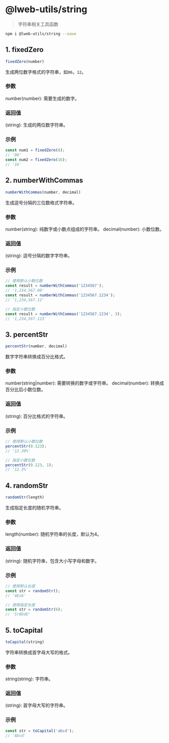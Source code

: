# @lweb-utils/string

> 字符串相关工具函数

```bash
npm i @lweb-utils/string --save
```

## 1. fixedZero
```javascript
fixedZero(number)
```
生成两位数字格式的字符串，如```06```，```12```。
### 参数
number(number): 需要生成的数字。
### 返回值
(string): 生成的两位数字符串。
### 示例
```javascript
const num1 = fixedZero(8);
// '08'
const num2 = fixedZero(16);
// '16'
```

## 2. numberWithCommas
```javascript
numberWithCommas(number, decimal)
```
生成逗号分隔的三位数格式字符串。
### 参数
number(string): 纯数字或小数点组成的字符串。
decimal(number): 小数位数。
### 返回值
(string): 逗号分隔的数字字符串。
### 示例
```javascript
// 使用默认小数位数
const result = numberWithCommas('1234567');
// '1,234,567.00'
const result = numberWithCommas('1234567.1234');
// '1,234,567.12'

// 指定小数位数
const result = numberWithCommas('1234567.1234', 3);
// '1,234,567.123'
```

## 3. percentStr
```javascript
percentStr(number, decimal)
```
数字字符串转换成百分比格式。
### 参数
number(string|number): 需要转换的数字或字符串。
decimal(number): 转换成百分比后小数位数。
### 返回值
(string): 百分比格式的字符串。
### 示例
```javascript
// 使用默认小数位数
percentStr(0.123);
// '12.30%'

// 指定小数位数
percentStr(0.123, 1);
// '12.3%'
```

## 4. randomStr
```javascript
randomStr(length)
```
生成指定长度的随机字符串。
### 参数
length(number): 随机字符串的长度，默认为4。
### 返回值
(string): 随机字符串，包含大小写字母和数字。
### 示例
```javascript
// 使用默认长度
const str = randomStr();
// '4Ex6'

// 使用指定长度
const str = randomStr(6);
// '5r8DdU'
```

## 5. toCapital
```javascript
toCapital(string)
```
字符串转换成首字母大写的格式。
### 参数
string(string): 字符串。
### 返回值
(string): 首字母大写的字符串。
### 示例
```javascript
const str = toCapital('abcd');
// 'Abcd'
```
